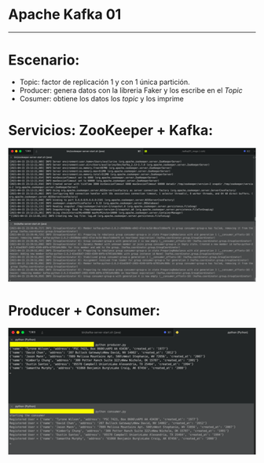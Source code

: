 # Apache Kafka 01

---  

# Escenario:  
+ Topic: factor de replicación 1 y con 1 única partición.  
+ Producer: genera datos con la libreria Faker y los escribe en el _Topic_
+ Cosumer: obtiene los datos los _topic_ y los imprime


# Servicios: ZooKeeper + Kafka:
![](img/servicios.png)


# Producer + Consumer:
![](img/mensajes.png)
